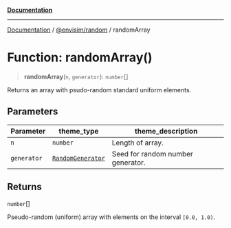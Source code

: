 [**Documentation**](../../../README.md)

---

[Documentation](../../../README.md) / [@envisim/random](../README.md) / randomArray

# Function: randomArray()

> **randomArray**(`n`, `generator`): `number`[]

Returns an array with psudo-random standard uniform elements.

## Parameters

| Parameter   | theme_type                                            | theme_description                 |
| ----------- | ----------------------------------------------------- | --------------------------------- |
| `n`         | `number`                                              | Length of array.                  |
| `generator` | [`RandomGenerator`](../interfaces/RandomGenerator.md) | Seed for random number generator. |

## Returns

`number`[]

Pseudo-random (uniform) array with elements on the interval `[0.0, 1.0)`.
